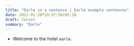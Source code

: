 ```yaml
---
title: "Earle in a sentence | Earle example sentences"
date: 2021-01-20T19:57:50+05:30
draft: falses
summary: "Earle"
---
```

- Welcome to the hotel `earle`.
                 
